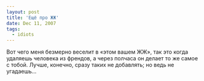 ```yaml
---
layout: post
title: 'Ещё про ЖЖ'
date: Dec 11, 2007
tags:
  - idiots
---
```


Вот чего меня безмерно веселит в «этом вашем ЖЖ», так это когда удаляешь человека из френдов, а через полчаса он делает то же самое с тобой. Лучше, конечно, сразу таких не добавлять; но ведь не угадаешь…
